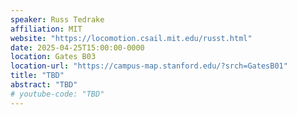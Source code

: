 ```yaml
---
speaker: Russ Tedrake
affiliation: MIT
website: "https://locomotion.csail.mit.edu/russt.html"
date: 2025-04-25T15:00:00-0000
location: Gates B03
location-url: "https://campus-map.stanford.edu/?srch=GatesB01"
title: "TBD"
abstract: "TBD"
# youtube-code: "TBD"
---
```

